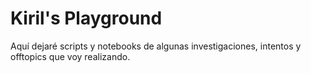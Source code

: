 <!-- ABOUT THE PROJECT -->
# Kiril's Playground

Aquí dejaré scripts y notebooks de algunas investigaciones, intentos y offtopics que voy realizando. 

